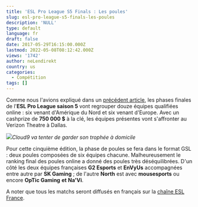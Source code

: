 ```yaml
---
title: 'ESL Pro League S5 Finals : Les poules'
slug: esl-pro-league-s5-finals-les-poules
description: 'NULL'
type: default
language: fr
draft: false
date: 2017-05-29T16:15:00.000Z
lastmod: 2022-05-08T08:12:42.000Z
views: '1742'
author: neLendirekt
country: us
categories:
  - Compétition
tags: []
---
```

Comme nous l'avions expliqué dans un [précédent article](https:///flash/esl-pro-league-s5-les-12-finalistes/501), les phases finales de l'**ESL Pro League saison 5** vont regrouper douze équipes qualifiées online : six venant d'Amérique du Nord et six venant d'Europe. Avec un cashprize de **750 000 $** à la clé, les équipes présentes vont s'affronter au Verizon Theatre à Dallas.

![](/storage/images/592c3df5d9ec2_c9-winjpg.jpg)_Cloud9 va tenter de garder son trophée à domicile_

Pour cette cinquième édition, la phase de poules se fera dans le format GSL : deux poules composées de six équipes chacune. Malheureusement le ranking final des poules online a donné des poules très déséquilibrées. D'un côté les deux équipes françaises **G2 Esports** et **EnVyUs** accompagnées entre autre par **SK Gaming** ; de l'autre **North** est avec **mousesports** ou encore **OpTic Gaming** **et** **Na'Vi**.  

  
A noter que tous les matchs seront diffusés en français sur la [chaîne ESL France](https://www.twitch.tv/esl%5Fcsgo%5Ffr).
